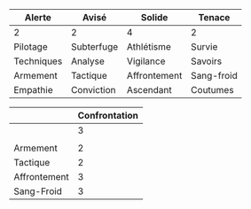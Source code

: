 |Alerte|Avisé|Solide|Tenace|
|---|---|---|---|
|2|2|4|2|
|Pilotage|Subterfuge|Athlétisme|Survie|
|Techniques|Analyse|Vigilance|Savoirs|
|Armement|Tactique|Affrontement|Sang-froid|
|Empathie|Conviction|Ascendant|Coutumes|

||Confrontation|
|---|---|
||3|
|  |  |
|Armement|2|
|Tactique|2|
|Affrontement|3|
|Sang-Froid|3|